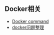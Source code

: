 ## Docker相关
- [Docker command](https://github.com/lqshow/notes/issues/6) 
- [docker问题整理](https://github.com/lqshow/notes/issues/31)
